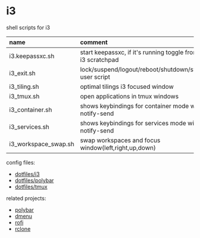 # i3

shell scripts for i3

| name                 | comment                                                       |
| :------------------- | :------------------------------------------------------------ |
| i3.keepassxc.sh      | start keepassxc, if it's running toggle from/to i3 scratchpad |
| i3_exit.sh           | lock/suspend/logout/reboot/shutdown/switch user script        |
| i3_tiling.sh         | optimal tilings i3 focused window                             |
| i3_tmux.sh           | open applications in tmux windows                             |
| i3_container.sh      | shows keybindings for container mode with notify-send         |
| i3_services.sh       | shows keybindings for services mode with notify-send          |
| i3_workspace_swap.sh | swap workspaces and focus window(left,right,up,down)          |

config files:

- [dotfiles/i3](https://github.com/mrdotx/dotfiles/tree/master/.config/i3)
- [dotfiles/polybar](https://github.com/mrdotx/dotfiles/tree/master/.config/polybar)
- [dotfiles/tmux](https://github.com/mrdotx/dotfiles/tree/master/.config/tmux)

related projects:

- [polybar](https://github.com/mrdotx/polybar)
- [dmenu](https://github.com/mrdotx/dmenu)
- [rofi](https://github.com/mrdotx/rofi)
- [rclone](https://github.com/mrdotx/rclone)

